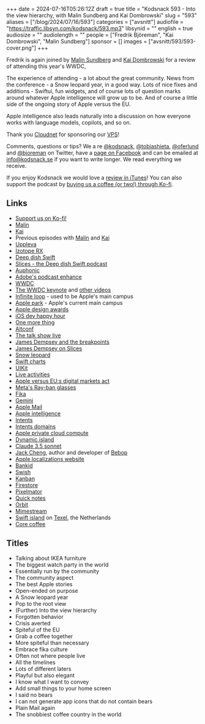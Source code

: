 +++
date = 2024-07-16T05:26:12Z
draft = true
title = "Kodsnack 593 - Into the view hierarchy, with Malin Sundberg and Kai Dombrowski"
slug = "593"
aliases = ["/blog/2024/07/16/593"]
categories = ["avsnitt"]
audiofile = "https://traffic.libsyn.com/kodsnack/593.mp3"
libsynid = ""
english = true
audiosize = ""
audiolength = ""
people = ["Fredrik Björeman", "Kai Dombrowski", "Malin Sundberg"]
sponsor = []
images = ["avsnitt/593/593-cover.png"]
+++

Fredrik is again joined by [Malin Sundberg](https://mastodon.social/@malin) and [Kai Dombrowski](https://mastodon.social/@kaidombrowski) for a review of attending this year's WWDC, 

The experience of attending - a lot about the great community.
News from the conference - a Snow leopard year, in a good way. Lots of nice fixes and additions - Swiftui, fun widgets, and of course lots of question marks around whatever Apple intelligence will grow up to be. And of course a little side of the ongoing story of Apple versus the EU.

Apple intelligence also leads naturally into a discussion on how everyone works with language models, copilots, and so on. 

Thank you [Cloudnet](http://www.cloudnet.se) for sponsoring our [VPS](http://en.wikipedia.org/wiki/Virtual_private_server)!

Comments, questions or tips? We a	re [@kodsnack](https://www.twitter.com/kodsnack), [@tobiashieta](https://www.twitter.com/tobiashieta), [@oferlund](https://twitter.com/oferlund) and [@bjoreman](https://www.twitter.com/bjoreman) on Twitter, have a [page on Facebook](https://www.facebook.com/kodsnack) and can be emailed at [info@kodsnack.se](mailto:info@kodsnack.se) if you want to write longer. We read everything we receive.

If you enjoy Kodsnack we would love a [review in iTunes](http://itunes.apple.com/se/podcast/kodsnack/id561631498?l=en)! You can also support the podcast by <a href="https://ko-fi.com/kodsnack" rel="payment">buying us a coffee (or two!) through Ko-fi</a>.

## Links ##
* [Support us on Ko-fi!](https://ko-fi.com/kodsnack)
* [Malin](https://mastodon.social/@malin)
* [Kai](https://mastodon.social/@kaidombrowski)
* Previous episodes with [Malin](https://kodsnack.se/people/malin-sundberg/) and [Kai](https://kodsnack.se/people/kai-dombrowski/)
* [Uppleva](https://www.ikea.com/se/sv/p/uppleva-faeste-foer-tv-vridbar-ljusgra-20330599/)
* [Izotope RX](https://www.izotope.com/en/products/rx.html)
* [Deep dish Swift](https://deepdishswift.com/)
* [Slices - the Deep dish Swift podcast](https://slices-the-deep-dish-swift-pod.pinecast.co/)
* [Auphonic](https://auphonic.com/)
* [Adobe's podcast enhance](https://podcast.adobe.com/enhance#)
* [WWDC](https://en.wikipedia.org/wiki/Worldwide_Developers_Conference)
* [The WWDC keynote](https://developer.apple.com/videos/play/wwdc2024/101/) and [other videos](https://developer.apple.com/videos/all-videos/?q=wwdc24)
* [Infinite loop](https://en.wikipedia.org/wiki/Apple_Infinite_Loop_campus) - used to be Apple's main campus
* [Apple park](https://en.wikipedia.org/wiki/Apple_Park) - Apple's current main campus
* [Apple design awards](https://en.wikipedia.org/wiki/Apple_Design_Awards)
* [iOS dev happy hour](https://www.iosdevhappyhour.com/)
* [One more thing](https://omt-conf.com/)
* [Altconf](http://altconf.com/)
* [The talk show live](https://www.youtube.com/watch?v=J7al_Gpolb8)
* [James Dempsey and the breakpoints](https://jamesdempsey.net/music)
* [James Dempsey on Slices](https://slices-the-deep-dish-swift-pod.pinecast.co/episode/8f1fcdf8/james-dempsey)
* [Snow leopard](https://arstechnica.com/gadgets/2009/08/mac-os-x-10-6/)
* [Swift charts](https://developer.apple.com/documentation/charts)
* [UIKit](https://developer.apple.com/documentation/uikit)
* [Live activities](https://developer.apple.com/design/human-interface-guidelines/live-activities/)
* [Apple versus EU:s digital markets act](https://www.macstories.net/stories/understanding-apples-response-to-the-dma/)
* [Meta's Ray-ban glasses](https://www.theverge.com/23922425/ray-ban-meta-smart-glasses-review)
* [Fika](https://en.wikipedia.org/wiki/Coffee_culture#Sweden)
* [Gemini](https://en.wikipedia.org/wiki/Gemini_%28chatbot%29)
* [Apple Mail](https://en.wikipedia.org/wiki/Apple_Mail)
* [Apple intelligence](https://developer.apple.com/apple-intelligence/)
* [Intents](https://developer.apple.com/documentation/appintents/)
* [Intents domains](https://developer.apple.com/documentation/appintents/app-intent-domains)
* [Apple private cloud compute](https://security.apple.com/blog/private-cloud-compute/)
* [Dynamic island](https://www.youtube.com/watch?v=srHDQ_lqLtE)
* [Claude 3.5 sonnet](https://www.anthropic.com/news/claude-3-5-sonnet)
* [Jack Cheng](https://www.jackcheng.com/), author and developer of [Bebop](https://www.jackcheng.com/bebop-design-dev-process/)
* [Apple localizations website](https://applelocalization.com/)
* [Bankid](https://en.wikipedia.org/wiki/BankID)
* [Swish](https://en.wikipedia.org/wiki/Swish_%28payment%29)
* [Kanban](https://en.wikipedia.org/wiki/Kanban_%28development%29)
* [Firestore](https://firebase.google.com/docs/firestore)
* [Pixelmator](https://www.pixelmator.com/pro/)
* [Quick notes](https://developer.apple.com/videos/play/wwdc2021/10264/)
* [Orbit](https://timeinorbit.com/)
* [Mimestream](https://mimestream.com/)
* [Swift island](https://swiftisland.nl/) on [Texel](https://en.wikipedia.org/wiki/Texel), the Netherlands
* [Core coffee](https://www.meetup.com/core-coffee-a-catch-up-for-ios-and-macos-developers/)

## Titles ##
* Talking about IKEA furniture
* The biggest watch party in the world
* Essentially run by the community
* The community aspect
* The best Apple stories
* Open-ended on purpose
* A Snow leopard year
* Pop to the root view
* (Further) Into the view hierarchy
* Forgotten behavior
* Crisis averted
* Spiteful of the EU
* Grab a coffee together
* More spiteful than necessary
* Embrace fika culture
* Often not where people live
* All the timelines
* Lots of different laters
* Playful but also elegant
* I know what I want to convey
* Add small things to your home screen
* I said no bears
* I can not generate app icons that do not contain bears
* Plain Mail again
* The snobbiest coffee country in the world